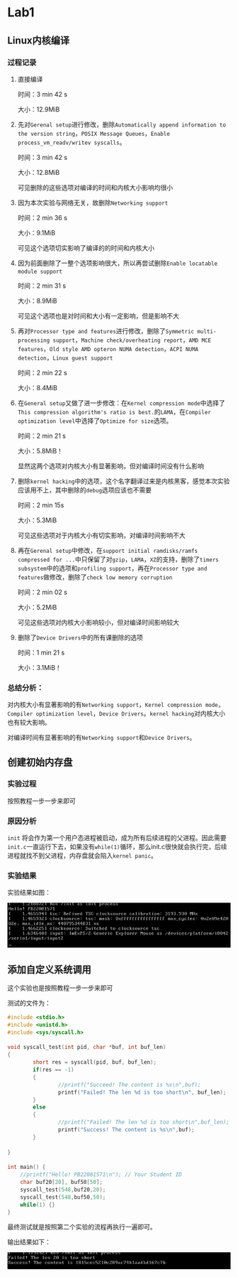 # Lab1

## Linux内核编译

### 过程记录

1. 直接编译

   时间：3 min 42 s

   大小：12.9MiB

2. 先对`Gerenal setup`进行修改，删除`Automatically append information to the version string`，`POSIX Message Queues`，`Enable process_vm_readv/writev syscalls`。

   时间：3 min 42 s

   大小：12.8MiB

   可见删除的这些选项对编译的时间和内核大小影响均很小

3. 因为本次实验与网络无关，故删除`Networking support`

   时间：2 min 36 s

   大小：9.1MiB

   可见这个选项切实影响了编译的的时间和内核大小

4. 因为前面删除了一整个选项影响很大，所以再尝试删除`Enable locatable module support`

   时间：2 min 31 s

   大小：8.9MiB

   可见这个选项也是对时间和大小有一定影响，但是影响不大

5. 再对`Processor type and features`进行修改，删除了`Symmetric multi-processing support`，`Machine check/overheating report`，`AMD MCE features`，`Old style AMD opteron NUMA detection`，`ACPI NUMA detection`，`Linux guest support`

   时间：2 min 22 s

   大小：8.4MiB

6. 在`General setup`又做了进一步修改：在`Kernel compression mode`中选择了`This compression algorithm's ratio is best.`的`LAMA`，在`Compiler optimization level`中选择了`Optimize for size`选项。

   时间：2 min 21 s

   大小：5.8MiB！

   显然这两个选项对内核大小有显著影响，但对编译时间没有什么影响

7. 删除`kernel hacking`中的选项，这个名字翻译过来是内核黑客，感觉本次实验应该用不上，其中删除的`debug`选项应该也不需要

   时间：2 min 15s

   大小：5.3MiB

   可见这些选项对于内核大小有切实影响，对编译时间影响不大

8. 再在`Gerenal setup`中修改，在`support initial ramdisks/ramfs compressed for ...`中只保留了对`gzip`，`LAMA`，`XZ`的支持，删除了`timers subsystem`中的选项和`profiling support`，再在`Processor type and features`做修改，删除了`check low memory corruption`

   时间：2 min 02 s

   大小：5.2MiB

   可见这些选项对内核大小影响较小，但对编译时间影响较大

9. 删除了`Device Drivers`中的所有课删除的选项

   时间：1 min 21 s

   大小：3.1MiB！

### 总结分析：

对内核大小有显著影响的有`Networking support`，`Kernel compression mode`，`Compiler optimization level`，`Device Drivers`。`kernel hacking`对内核大小也有较大影响。

对编译时间有显著影响的有`Networking support`和`Device Drivers`。



## 创建初始内存盘

### 实验过程

按照教程一步一步来即可

### 原因分析

`init` 将会作为第一个用户态进程被启动，成为所有后续进程的父进程。因此需要`init.c`一直运行下去，如果没有`while(1)`循环，那么init.c很快就会执行完，后续进程就找不到父进程，内存盘就会陷入`kernel panic`。

### 实验结果

实验结果如图：

<img src="./figs/phase2.png" alt="phase2" style="zoom:150%;" />



## 添加自定义系统调用

这个实验也是按照教程一步一步来即可

测试的文件为：

```c
#include <stdio.h>
#include <unistd.h>
#include <sys/syscall.h>

void syscall_test(int pid, char *buf, int buf_len)
{
        short res = syscall(pid, buf, buf_len);
        if(res == -1)
        {
                //printf("Succeed! The content is %s\n",buf);
                printf("Failed! The len %d is too short\n", buf_len);
        }
        else
        {
                //printf("Failed! The len %d is too short\n",buf_len);
                printf("Success! The content is %s\n",buf);
        }

}

int main() {
    //printf("Hello! PB22081571\n"); // Your Student ID
    char buf20[20], buf50[50];
    syscall_test(548,buf20,20);
    syscall_test(548,buf50,50);
    while(1) {}
}
```

最终测试就是按照第二个实验的流程再执行一遍即可。

输出结果如下：

<img src="./figs/phase3.png" alt="phase3" style="zoom:150%;" />

